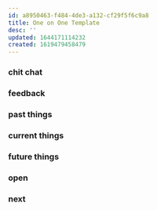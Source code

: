 ```yaml
---
id: a8950463-f484-4de3-a132-cf29f5f6c9a8
title: One on One Template
desc: ''
updated: 1644171114232
created: 1619479458479
---
```


### chit chat

### feedback

### past things

### current things

### future things

### open 

### next